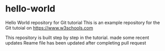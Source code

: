 # hello-world
Hello World repository for Git tutorial
This is an example repository for the Git tutoial on https://www.w3schools.com

This repository is built step by step in the tutorial. made some recent updates
Reame file has been updated after completing pull request
